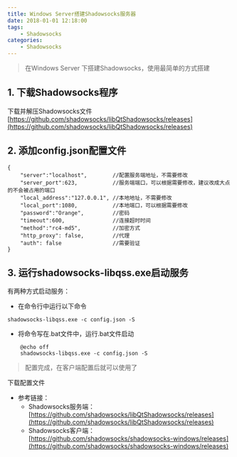 ```yaml
---
title: Windows Server搭建Shadowsocks服务器
date: 2018-01-01 12:18:00
tags:
    - Shadowsocks 
categories: 
    - Shadowsocks 
---
```

> 在Windows Server 下搭建Shadowsocks，使用最简单的方式搭建

## 1. 下载Shadowsocks程序
下载并解压Shadowsocks文件[https://github.com/shadowsocks/libQtShadowsocks/releases](https://github.com/shadowsocks/libQtShadowsocks/releases)

## 2. 添加config.json配置文件
```
{
    "server":"localhost",        //配置服务端地址，不需要修改
    "server_port":623,           //服务端端口，可以根据需要修改，建议改成大点的不会被占用的端口
    "local_address":"127.0.0.1", //本地地址，不需要修改
    "local_port":1080,           //本地端口，可以根据需要修改
    "password":"Orange",         //密码
    "timeout":600,               //连接超时时间
    "method":"rc4-md5",          //加密方式
    "http_proxy": false,         //代理
    "auth": false                //需要验证
}
```

## 3. 运行shadowsocks-libqss.exe启动服务
有两种方式启动服务：

- 在命令行中运行以下命令

```
shadowsocks-libqss.exe -c config.json -S
```
- 将命令写在.bat文件中，运行.bat文件启动
      
```
    @echo off
    shadowsocks-libqss.exe -c config.json -S
```


> 配置完成，在客户端配置后就可以使用了

下载配置文件
- 参考链接： 
    - Shadowsocks服务端：[https://github.com/shadowsocks/libQtShadowsocks/releases](https://github.com/shadowsocks/libQtShadowsocks/releases)
    - Shadowsocks客户端：[https://github.com/shadowsocks/shadowsocks-windows/releases](https://github.com/shadowsocks/shadowsocks-windows/releases)